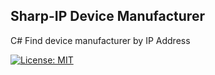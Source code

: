 
## Sharp-IP Device Manufacturer
C# Find device manufacturer by IP Address

 [![License: MIT](https://img.shields.io/badge/License-MIT-yellow.svg)](https://choosealicense.com/licenses/mit/)
